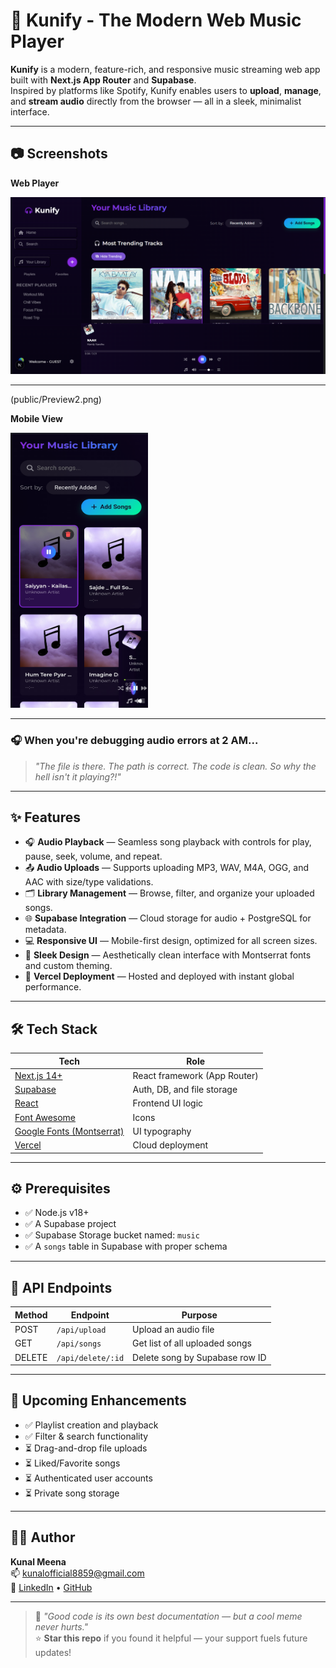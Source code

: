 # 🎵 Kunify - The Modern Web Music Player

**Kunify** is a modern, feature-rich, and responsive music streaming web app built with **Next.js App Router** and **Supabase**.  
Inspired by platforms like Spotify, Kunify enables users to **upload**, **manage**, and **stream audio** directly from the browser — all in a sleek, minimalist interface.

---

## 📷 Screenshots

 **Web Player**

 ![Web Screenshot](public/Preview.png)

 ---

 (public/Preview2.png)
 
  **Mobile View**
  
 <img src="public/MobilePreview.png.jpg" alt="Mobile Screenshot" width="220" height="440">




---

### 🎧 When you're debugging audio errors at 2 AM...
> *"The file is there. The path is correct. The code is clean. So why the hell isn't it playing?!"*

---

## ✨ Features

- 🎧 **Audio Playback** — Seamless song playback with controls for play, pause, seek, volume, and repeat.
- 📤 **Audio Uploads** — Supports uploading MP3, WAV, M4A, OGG, and AAC with size/type validations.
- 🗂️ **Library Management** — Browse, filter, and organize your uploaded songs.
- 🌐 **Supabase Integration** — Cloud storage for audio + PostgreSQL for metadata.
- 💻 **Responsive UI** — Mobile-first design, optimized for all screen sizes.
- 🎨 **Sleek Design** — Aesthetically clean interface with Montserrat fonts and custom theming.
- 🚀 **Vercel Deployment** — Hosted and deployed with instant global performance.

---

## 🛠️ Tech Stack

| Tech                                      | Role                                  |
|-------------------------------------------|---------------------------------------|
| [Next.js 14+](https://nextjs.org/)        | React framework (App Router)          |
| [Supabase](https://supabase.io/)          | Auth, DB, and file storage            |
| [React](https://react.dev/)               | Frontend UI logic                     |
| [Font Awesome](https://fontawesome.com/)  | Icons                                 |
| [Google Fonts (Montserrat)](https://fonts.google.com/specimen/Montserrat) | UI typography |
| [Vercel](https://vercel.com/)             | Cloud deployment                      |

---

## ⚙️ Prerequisites

- ✅ Node.js v18+
- ✅ A Supabase project
- ✅ Supabase Storage bucket named: `music`
- ✅ A `songs` table in Supabase with proper schema

---

## 🧪 API Endpoints

| Method | Endpoint           | Purpose                        |
|--------|--------------------|--------------------------------|
| POST   | `/api/upload`      | Upload an audio file           |
| GET    | `/api/songs`       | Get list of all uploaded songs |
| DELETE | `/api/delete/:id`  | Delete song by Supabase row ID |

---



## 🚀 Upcoming Enhancements

- ✅ Playlist creation and playback  
- ✅ Filter & search functionality  
- ⏳ Drag-and-drop file uploads  
- ⏳ Liked/Favorite songs  
- ⏳ Authenticated user accounts  
- ⏳ Private song storage  

---

## 👨‍💻 Author

**Kunal Meena**  
📫 [kunalofficial8859@gmail.com](mailto:kunalofficial8859@gmail.com)  
🔗 [LinkedIn](https://linkedin.com/in/kunalmeena) • [GitHub](https://github.com/Kunal88591)

---

> 🧠 *"Good code is its own best documentation — but a cool meme never hurts."*  
> ⭐ **Star this repo** if you found it helpful — your support fuels future updates!
